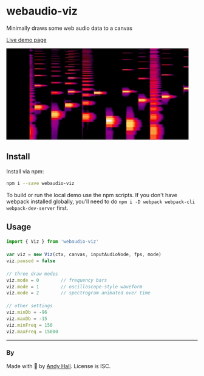 # webaudio-viz

Minimally draws some web audio data to a canvas

[Live demo page](https://fenomas.github.io/webaudio-viz/)

![Animated demo image](docs/demo.gif)

## Install

Install via npm: 

```sh
npm i --save webaudio-viz
```

To build or run the local demo use the npm scripts. If you 
don't have webpack installed globally, you'll need to do 
`npm i -D webpack webpack-cli webpack-dev-server` first.


## Usage

```js
import { Viz } from 'webaudio-viz'

var viz = new Viz(ctx, canvas, inputAudioNode, fps, mode)
viz.paused = false

// three draw modes
viz.mode = 0        // frequency bars
viz.mode = 1        // oscilloscope-style waveform
viz.mode = 2        // spectrogram animated over time

// other settings
viz.minDb = -96
viz.maxDb = -15
viz.minFreq = 150
viz.maxFreq = 15000
```

----

### By

Made with 🍺 by [Andy Hall](https://twitter.com/fenomas). License is ISC.


